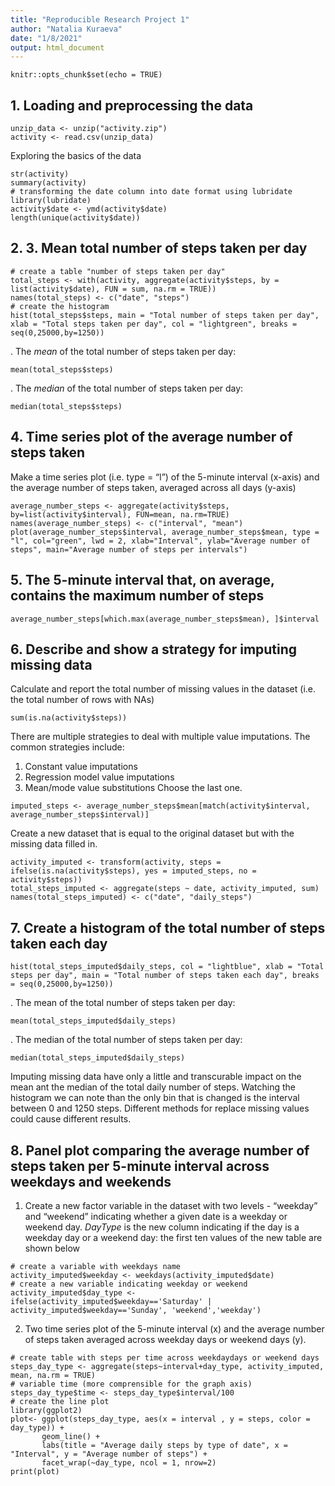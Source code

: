 ```yaml
---
title: "Reproducible Research Project 1"
author: "Natalia Kuraeva"
date: "1/8/2021"
output: html_document
---
```


```{r setup, include=FALSE}
knitr::opts_chunk$set(echo = TRUE)
```

## 1. Loading and preprocessing the data

```{r Preprocessing}
unzip_data <- unzip("activity.zip")
activity <- read.csv(unzip_data)
```

Exploring the basics of the data

```{r}
str(activity)
summary(activity)
# transforming the date column into date format using lubridate
library(lubridate)
activity$date <- ymd(activity$date)
length(unique(activity$date))
```

## 2. 3. Mean total number of steps taken per day

```{r}
# create a table "number of steps taken per day"
total_steps <- with(activity, aggregate(activity$steps, by = list(activity$date), FUN = sum, na.rm = TRUE))
names(total_steps) <- c("date", "steps")
# create the histogram
hist(total_steps$steps, main = "Total number of steps taken per day", xlab = "Total steps taken per day", col = "lightgreen", breaks = seq(0,25000,by=1250))
```
. The *mean* of the total number of steps taken per day:

```{r}
mean(total_steps$steps)
```

. The *median* of the total number of steps taken per day:

```{r}
median(total_steps$steps)
```

## 4. Time series plot of the average number of steps taken

Make a time series plot (i.e. type = “l”) of the 5-minute interval (x-axis) and the average number of steps taken, averaged across all days (y-axis)

```{r}
average_number_steps <- aggregate(activity$steps, by=list(activity$interval), FUN=mean, na.rm=TRUE)
names(average_number_steps) <- c("interval", "mean")
plot(average_number_steps$interval, average_number_steps$mean, type = "l", col="green", lwd = 2, xlab="Interval", ylab="Average number of steps", main="Average number of steps per intervals")
```

## 5. The 5-minute interval that, on average, contains the maximum number of steps

```{r}
average_number_steps[which.max(average_number_steps$mean), ]$interval
```

## 6. Describe and show a strategy for imputing missing data

Calculate and report the total number of missing values in the dataset (i.e. the total number of rows with NAs)

```{r}
sum(is.na(activity$steps))
```

There are multiple strategies to deal with multiple value imputations.
The common strategies include:
1. Constant value imputations
2. Regression model value imputations
3. Mean/mode value substitutions
Сhoose the last one.

```{r}
imputed_steps <- average_number_steps$mean[match(activity$interval, average_number_steps$interval)]
```

Create a new dataset that is equal to the original dataset but with the missing data filled in.

```{r}
activity_imputed <- transform(activity, steps = ifelse(is.na(activity$steps), yes = imputed_steps, no = activity$steps))
total_steps_imputed <- aggregate(steps ~ date, activity_imputed, sum)
names(total_steps_imputed) <- c("date", "daily_steps")
```

## 7. Create a histogram of the total number of steps taken each day
```{r}
hist(total_steps_imputed$daily_steps, col = "lightblue", xlab = "Total steps per day", main = "Total number of steps taken each day", breaks = seq(0,25000,by=1250))
```

. The mean of the total number of steps taken per day:
```{r}
mean(total_steps_imputed$daily_steps)
```

. The median of the total number of steps taken per day:

```{r}
median(total_steps_imputed$daily_steps)
```

Imputing missing data have only a little and transcurable impact on the mean ant the median of the total daily number of steps. Watching the histogram we can note than the only bin that is changed is the interval between 0 and 1250 steps. Different methods for replace missing values could cause different results.

## 8. Panel plot comparing the average number of steps taken per 5-minute interval across weekdays and weekends

1. Create a new factor variable in the dataset with two levels - “weekday” and “weekend” indicating whether a given date is a weekday or weekend day.
*DayType* is the new column indicating if the day is a weekday day or a weekend day: the first ten values of the new table are shown below

```{r}
# create a variable with weekdays name
activity_imputed$weekday <- weekdays(activity_imputed$date)
# create a new variable indicating weekday or weekend
activity_imputed$day_type <- ifelse(activity_imputed$weekday=='Saturday' | activity_imputed$weekday=='Sunday', 'weekend','weekday')
```

2. Two time series plot of the 5-minute interval (x) and the average number of steps taken averaged across weekday days or weekend days (y).

```{r}
# create table with steps per time across weekdaydays or weekend days
steps_day_type <- aggregate(steps~interval+day_type, activity_imputed, mean, na.rm = TRUE)
# variable time (more comprensible for the graph axis)
steps_day_type$time <- steps_day_type$interval/100
# create the line plot
library(ggplot2)
plot<- ggplot(steps_day_type, aes(x = interval , y = steps, color = day_type)) +
       geom_line() +
       labs(title = "Average daily steps by type of date", x = "Interval", y = "Average number of steps") +
       facet_wrap(~day_type, ncol = 1, nrow=2)
print(plot)
```
